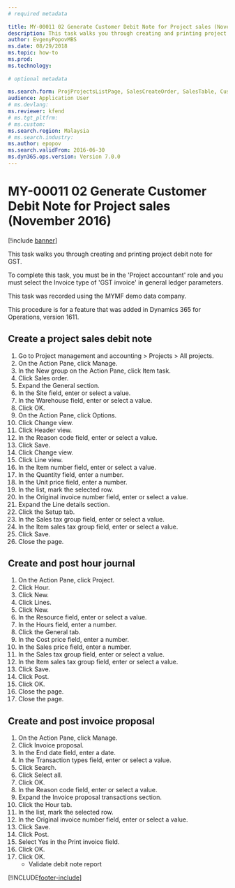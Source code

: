 ```yaml
--- 
# required metadata 
 
title: MY-00011 02 Generate Customer Debit Note for Project sales (November 2016)
description: This task walks you through creating and printing project debit note for GST. 
author: EvgenyPopovMBS
ms.date: 08/29/2018
ms.topic: how-to 
ms.prod:  
ms.technology:  
 
# optional metadata 
 
ms.search.form: ProjProjectsListPage, SalesCreateOrder, SalesTable, CustInvoiceJourLookup_MY, TaxGroupLookup, ProjJournalTable, ProjJournalTransEmpl, ResourceLookup, ProjInvoiceProposalCreateLines, ProjInvoiceProposalTransTypeLookup, ProjInvoiceProposalDetail, ProjInvoiceEditLines   
audience: Application User 
# ms.devlang:  
ms.reviewer: kfend
# ms.tgt_pltfrm:  
# ms.custom:  
ms.search.region: Malaysia
# ms.search.industry: 
ms.author: epopov
ms.search.validFrom: 2016-06-30 
ms.dyn365.ops.version: Version 7.0.0 
---
```

# MY-00011 02 Generate Customer Debit Note for Project sales (November 2016)

[!include [banner](../../includes/banner.md)]

This task walks you through creating and printing project debit note for GST.



To complete this task, you must be in the 'Project accountant' role and you must select the Invoice type of 'GST invoice' in general ledger parameters.

This task was recorded using the MYMF demo data company.



This procedure is for a feature that was added in Dynamics 365 for Operations, version 1611.


## Create a project sales debit note
1. Go to Project management and accounting > Projects > All projects.
2. On the Action Pane, click Manage.
3. In the New group on the Action Pane, click Item task.
4. Click Sales order.
5. Expand the General section.
6. In the Site field, enter or select a value.
7. In the Warehouse field, enter or select a value.
8. Click OK.
9. On the Action Pane, click Options.
10. Click Change view.
11. Click Header view.
12. In the Reason code field, enter or select a value.
13. Click Save.
14. Click Change view.
15. Click Line view.
16. In the Item number field, enter or select a value.
17. In the Quantity field, enter a number.
18. In the Unit price field, enter a number.
19. In the list, mark the selected row.
20. In the Original invoice number field, enter or select a value.
21. Expand the Line details section.
22. Click the Setup tab.
23. In the Sales tax group field, enter or select a value.
24. In the Item sales tax group field, enter or select a value.
25. Click Save.
26. Close the page.

## Create and post hour journal
1. On the Action Pane, click Project.
2. Click Hour.
3. Click New.
4. Click Lines.
5. Click New.
6. In the Resource field, enter or select a value.
7. In the Hours field, enter a number.
8. Click the General tab.
9. In the Cost price field, enter a number.
10. In the Sales price field, enter a number.
11. In the Sales tax group field, enter or select a value.
12. In the Item sales tax group field, enter or select a value.
13. Click Save.
14. Click Post.
15. Click OK.
16. Close the page.
17. Close the page.

## Create and post invoice proposal
1. On the Action Pane, click Manage.
2. Click Invoice proposal.
3. In the End date field, enter a date.
4. In the Transaction types field, enter or select a value.
5. Click Search.
6. Click Select all.
7. Click OK.
8. In the Reason code field, enter or select a value.
9. Expand the Invoice proposal transactions section.
10. Click the Hour tab.
11. In the list, mark the selected row.
12. In the Original invoice number field, enter or select a value.
13. Click Save.
14. Click Post.
15. Select Yes in the Print invoice field.
16. Click OK.
17. Click OK.
    * Validate debit note report  



[!INCLUDE[footer-include](../../../includes/footer-banner.md)]